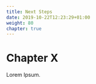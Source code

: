 ```yaml
---
title: Next Steps
date: 2019-10-22T12:23:29+01:00
weight: 80
chapter: true
---
```


# Chapter X

Lorem Ipsum.
